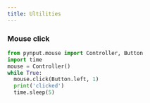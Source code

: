```yaml
---
title: Ultilities
---
```


### Mouse click

```python
from pynput.mouse import Controller, Button
import time
mouse = Controller()
while True:
  mouse.click(Button.left, 1)
  print('clicked')  
  time.sleep(5)
```

